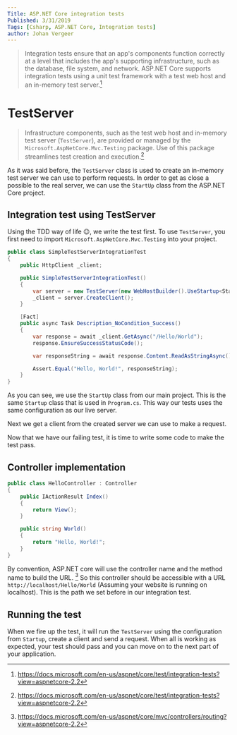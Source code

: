 ```yaml
---
Title: ASP.NET Core integration tests
Published: 3/31/2019
Tags: [Csharp, ASP.NET Core, Integration tests]
author: Johan Vergeer
---
```


> Integration tests ensure that an app's components function correctly at a level that includes the app's supporting infrastructure, such as the database, file system, and network. ASP.NET Core supports integration tests using a unit test framework with a test web host and an in-memory test server.[^1]

# TestServer

> Infrastructure components, such as the test web host and in-memory test server (`TestServer`), are provided or managed by the `Microsoft.AspNetCore.Mvc.Testing` package. Use of this package streamlines test creation and execution.[^1]

As it was said before, the `TestServer` class is used to create an in-memory test server we can use to perform requests. In order to get as close a possible to the real server, we can use the `StartUp` class from the ASP.NET Core project.

## Integration test using TestServer

Using the TDD way of life 😉, we write the test first. To use `TestServer`, you first need to import `Microsoft.AspNetCore.Mvc.Testing` into your project.

```csharp
public class SimpleTestServerIntegrationTest
{
    public HttpClient _client;

    public SimpleTestServerIntegrationTest()
    {
        var server = new TestServer(new WebHostBuilder().UseStartup<Startup>());
        _client = server.CreateClient();
    }

    [Fact]
    public async Task Description_NoCondition_Success()
    {
        var response = await _client.GetAsync("/Hello/World");
        response.EnsureSuccessStatusCode();

        var responseString = await response.Content.ReadAsStringAsync();

        Assert.Equal("Hello, World!", responseString);
    }
}
```

As you can see, we use the `StartUp` class from our main project. This is the same `Startup` class that is used in `Program.cs`. This way our tests uses the same configuration as our live server.

Next we get a client from the created server we can use to make a request.

Now that we have our failing test, it is time to write some code to make the test pass.

## Controller implementation

```csharp
public class HelloController : Controller
{
    public IActionResult Index()
    {
        return View();
    }

    public string World()
    {
        return "Hello, World!";
    }
}
```

By convention, ASP.NET core will use the controller name and the method name to build the URL. [^2] So this controller should be accessible with a URL `http://localhost/Hello/World` (Assuming your website is running on localhost). This is the path we set before in our integration test.

## Running the test

When we fire up the test, it will run the `TestServer` using the configuration from `Startup`, create a client and send a request.
When all is working as expected, your test should pass and you can move on to the next part of your application.

[^1]: https://docs.microsoft.com/en-us/aspnet/core/test/integration-tests?view=aspnetcore-2.2
[^2]: https://docs.microsoft.com/en-us/aspnet/core/mvc/controllers/routing?view=aspnetcore-2.2